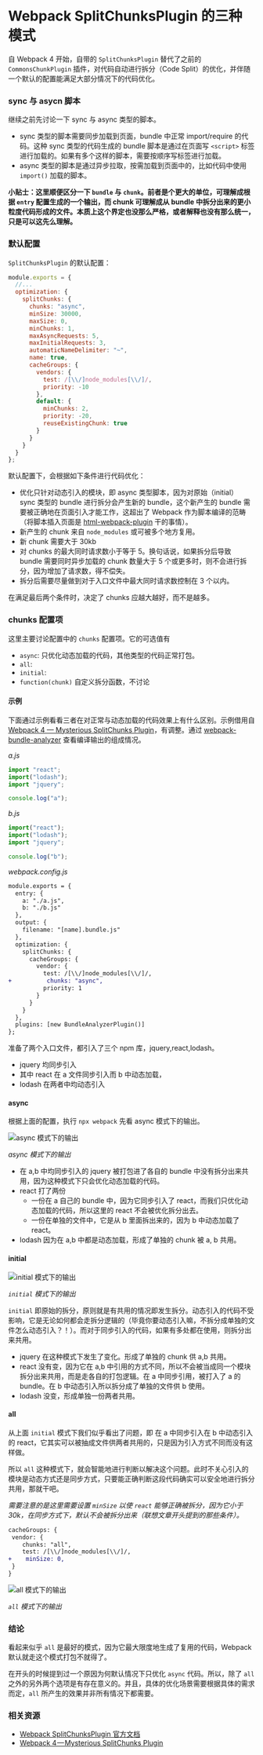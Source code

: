 # Webpack SplitChunksPlugin 的三种模式

自 Webpack 4 开始，自带的 `SplitChunksPlugin` 替代了之前的 `CommonsChunkPlugin` 插件，对代码自动进行拆分（Code Split）的优化，并伴随一个默认的配置能满足大部分情况下的代码优化。

### sync 与 asycn 脚本

继续之前先讨论一下 sync 与 async 类型的脚本。

- sync 类型的脚本需要同步加载到页面，bundle 中正常 import/require 的代码。这种 sync 类型的代码生成的 bundle 脚本是通过在页面写 `<script>` 标签进行加载的。如果有多个这样的脚本，需要按顺序写标签进行加载。
- async 类型的脚本是通过异步拉取，按需加载到页面中的，比如代码中使用 `import()` 加载的脚本。

**小贴士：这里顺便区分一下 `bundle` 与 `chunk`。前者是个更大的单位，可理解成根据 `entry` 配置生成的一个输出，而 chunk 可理解成从 bundle 中拆分出来的更小粒度代码形成的文件。本质上这个界定也没那么严格，或者解释也没有那么统一，只是可以这先么理解。**

### 默认配置

`SplitChunksPlugin` 的默认配置：

```js
module.exports = {
  //...
  optimization: {
    splitChunks: {
      chunks: "async",
      minSize: 30000,
      maxSize: 0,
      minChunks: 1,
      maxAsyncRequests: 5,
      maxInitialRequests: 3,
      automaticNameDelimiter: "~",
      name: true,
      cacheGroups: {
        vendors: {
          test: /[\\/]node_modules[\\/]/,
          priority: -10
        },
        default: {
          minChunks: 2,
          priority: -20,
          reuseExistingChunk: true
        }
      }
    }
  }
};
```

默认配置下，会根据如下条件进行代码优化：

- 优化只针对动态引入的模块，即 async 类型脚本，因为对原始（initial） sync 类型的 bundle 进行拆分会产生新的 bundle，这个新产生的 bundle 需要被正确地在页面引入才能工作，这超出了 Webpack 作为脚本编译的范畴（将脚本插入页面是 [html-webpack-plugin](https://github.com/jantimon/html-webpack-plugin) 干的事情）。
- 新产生的 chunk 来自 `node_modules` 或可被多个地方复用。
- 新 chunk 需要大于 30kb
- 对 chunks 的最大同时请求数小于等于 5。换句话说，如果拆分后导致 bundle 需要同时异步加载的 chunk 数量大于 5 个或更多时，则不会进行拆分，因为增加了请求数，得不偿失。
- 拆分后需要尽量做到对于入口文件中最大同时请求数控制在 3 个以内。

在满足最后两个条件时，决定了 chunks 应越大越好，而不是越多。

### chunks 配置项

这里主要讨论配置中的 `chunks` 配置项。它的可选值有

- `async`: 只优化动态加载的代码，其他类型的代码正常打包。
- `all`:
- `initial`:
- `function(chunk)` 自定义拆分函数，不讨论

#### 示例

下面通过示例看看三者在对正常与动态加载的代码效果上有什么区别。示例借用自 [Webpack 4 — Mysterious SplitChunks Plugin](https://medium.com/dailyjs/webpack-4-splitchunks-plugin-d9fbbe091fd0)，有调整。通过 [webpack-bundle-analyzer](https://github.com/webpack-contrib/webpack-bundle-analyzer) 查看编译输出的组成情况。

_a.js_

```js
import "react";
import("lodash");
import "jquery";

console.log("a");
```

_b.js_

```js
import("react");
import("lodash");
import "jquery";

console.log("b");
```

_webpack.config.js_

```diff
module.exports = {
  entry: {
    a: "./a.js",
    b: "./b.js"
  },
  output: {
    filename: "[name].bundle.js"
  },
  optimization: {
    splitChunks: {
      cacheGroups: {
        vendor: {
          test: /[\\/]node_modules[\\/]/,
+          chunks: "async",
          priority: 1
        }
      }
    }
  },
  plugins: [new BundleAnalyzerPlugin()]
};
```

准备了两个入口文件，都引入了三个 npm 库，jquery,react,lodash。

- jquery 均同步引入
- 其中 react 在 a 文件同步引入而 b 中动态加载，
- lodash 在两者中均动态引入

#### async

根据上面的配置，执行 `npx webpack` 先看 async 模式下的输出。

![async 模式下的输出](https://raw.githubusercontent.com/wayou/wayou.github.io/master/posts/webpack-code-split-issue/assets/async.png)

_async 模式下的输出_

- 在 a,b 中均同步引入的 jquery 被打包进了各自的 bundle 中没有拆分出来共用，因为这种模式下只会优化动态加载的代码。
- react 打了两份
  - 一份在 a 自己的 bundle 中，因为它同步引入了 react，而我们只优化动态加载的代码，所以这里的 react 不会被优化拆分出去。
  - 一份在单独的文件中，它是从 b 里面拆出来的，因为 b 中动态加载了 react。
- lodash 因为在 a,b 中都是动态加载，形成了单独的 chunk 被 a, b 共用。

#### initial

![`initial` 模式下的输出](https://raw.githubusercontent.com/wayou/wayou.github.io/master/posts/webpack-code-split-issue/assets/initial.png)

_`initial` 模式下的输出_

`initial` 即原始的拆分，原则就是有共用的情况即发生拆分。动态引入的代码不受影响，它是无论如何都会走拆分逻辑的（毕竟你要动态引入嘛，不拆分成单独的文件怎么动态引入？！）。而对于同步引入的代码，如果有多处都在使用，则拆分出来共用。

- jquery 在这种模式下发生了变化。形成了单独的 chunk 供 a,b 共用。
- react 没有变，因为它在 a,b 中引用的方式不同，所以不会被当成同一个模块拆分出来共用，而是走各自的打包逻辑。在 a 中同步引用，被打入了 a 的 bundle。在 b 中动态引入所以拆分成了单独的文件供 b 使用。
- lodash 没变，形成单独一份两者共用。

#### all

从上面 `initial` 模式下我们似乎看出了问题，即 在 a 中同步引入在 b 中动态引入的 react，它其实可以被抽成文件供两者共用的，只是因为引入方式不同而没有这样做。

所以 `all` 这种模式下，就会智能地进行判断以解决这个问题。此时不关心引入的模块是动态方式还是同步方式，只要能正确判断这段代码确实可以安全地进行拆分共用，那就干吧。

*需要注意的是这里需要设置 `minSize` 以使 `react` 能够正确被拆分，因为它小于 30k，在同步方式下，默认不会被拆分出来（联想文章开头提到的那些条件）。*

```diff
cacheGroups: {
 vendor: {
    chunks: "all",
    test: /[\\/]node_modules[\\/]/,
+    minSize: 0,
 }
}
```

![`all` 模式下的输出](https://raw.githubusercontent.com/wayou/wayou.github.io/master/posts/webpack-code-split-issue/assets/all.png)

_`all` 模式下的输出_


### 结论

看起来似乎 `all` 是最好的模式，因为它最大限度地生成了复用的代码，Webpack 默认就走这个模式打包不就得了。

在开头的时候提到过一个原因为何默认情况下只优化 `async` 代码。所以，除了 `all` 之外的另外两个选项是有存在意义的。并且，具体的优化场景需要根据具体的需求而定，`all` 所产生的效果并非所有情况下都需要。


### 相关资源

- [Webpack SplitChunksPlugin 官方文档](https://webpack.js.org/plugins/split-chunks-plugin/)
- [Webpack 4 — Mysterious SplitChunks Plugin](https://medium.com/dailyjs/webpack-4-splitchunks-plugin-d9fbbe091fd0)
